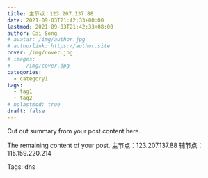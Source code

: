 ```yaml
---
title: 主节点：123.207.137.88
date: 2021-09-03T21:42:33+08:00
lastmod: 2021-09-03T21:42:33+08:00
author: Cai Song
# avatar: /img/author.jpg
# authorlink: https://author.site
cover: /img/cover.jpg
# images:
#   - /img/cover.jpg
categories:
  - category1
tags:
  - tag1
  - tag2
# nolastmod: true
draft: false
---
```


Cut out summary from your post content here.

<!--more-->

The remaining content of your post.
主节点：123.207.137.88
辅节点：115.159.220.214

Tags:
  dns